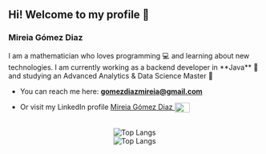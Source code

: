 <h2 align="left">Hi! Welcome to my profile 👋 </h2>
<h3 align="left"> Mireia Gómez Diaz </h3>
I am a mathematician who loves programming 💻 and learning about new technologies. I am currently working as a backend developer in **Java** 🌱 and studying an Advanced Analytics & Data Science Master 🚀 

- You can reach me here: **gomezdiazmireia@gmail.com**

- Or visit my LinkedIn profile <a href="https://www.linkedin.com/in/mireia-gómez-diaz-4322221b0/" target="blank"> Mireia Gómez Diaz <img align="center" src="https://cdn.jsdelivr.net/npm/simple-icons@3.0.1/icons/linkedin.svg" alt="Mireia Gómez Diaz" height="20" width="30" /></a> 

<br>
<div align="center">
  <img src="https://github-readme-stats.vercel.app/api?username=migodi15" alt="Top Langs" />
  <br>
  <img src="https://github-readme-stats.vercel.app/api/top-langs/?username=migodi15&layout=compact&theme=default&langs_count=10" alt="Top Langs" />
</div>

<!--
- 👯 I’m looking to collaborate on ...
- 🤔 I’m looking for help with ...
- 💬 Ask me about ...
- 😄 Pronouns: ...
- ⚡ Fun fact: ...
✨  🔭 
-->
